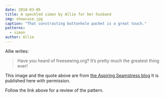 ```yaml
---
date: 2018-03-05
title: A speckled simon by Allie for her husband
img: showcase.jpg
caption: "That constrasting buttonhole packet is a great touch."
patterns:
  - simon
author: Allie
---
```


Allie writes:

> Have you heard of freesewing.org? It’s pretty much the greatest thing ever!


This image and the quote above are from [the Aspiring Seamstress blog](https://theaspiringseamstress.wordpress.com/2018/03/01/freesewing-org-simon/) It is published here with permission.

Follow the link above for a review of the pattern.
